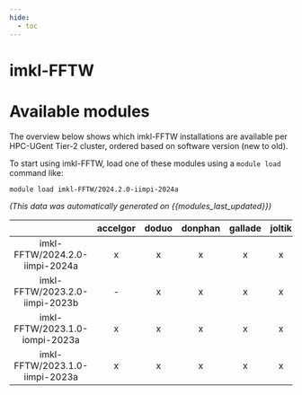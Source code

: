 ```yaml
---
hide:
  - toc
---
```


imkl-FFTW
=========

# Available modules


The overview below shows which imkl-FFTW installations are available per HPC-UGent Tier-2 cluster, ordered based on software version (new to old).

To start using imkl-FFTW, load one of these modules using a `module load` command like:

```shell
module load imkl-FFTW/2024.2.0-iimpi-2024a
```

*(This data was automatically generated on {{modules_last_updated}})*  

| |accelgor|doduo|donphan|gallade|joltik|shinx|
| :---: | :---: | :---: | :---: | :---: | :---: | :---: |
|imkl-FFTW/2024.2.0-iimpi-2024a|x|x|x|x|x|x|
|imkl-FFTW/2023.2.0-iimpi-2023b|-|x|x|x|x|x|
|imkl-FFTW/2023.1.0-iompi-2023a|x|x|x|x|x|x|
|imkl-FFTW/2023.1.0-iimpi-2023a|x|x|x|x|x|x|

